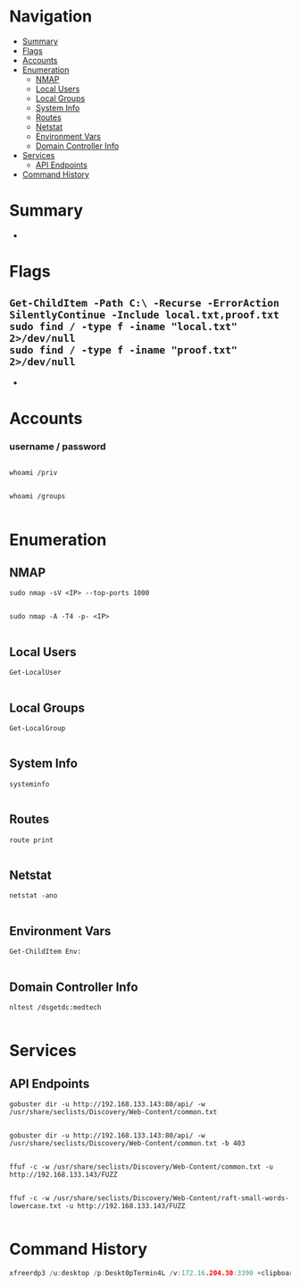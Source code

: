 # Navigation
- [Summary](#summary)
- [Flags](#flags)
- [Accounts](#accounts)
- [Enumeration](#enumeration)
    - [NMAP](#nmap)
    - [Local Users](#local-users)
    - [Local Groups](#local-groups)
    - [System Info](#system-info)
    - [Routes](#routes)
    - [Netstat](#netstat)
    - [Environment Vars](#environment-vars)
    - [Domain Controller Info](#domain-controller-info)
- [Services](#services)
    - [API Endpoints](#api-endpoints)
- [Command History](#command-history)
# Summary
-
# Flags    
`Get-ChildItem -Path C:\ -Recurse -ErrorAction SilentlyContinue -Include local.txt,proof.txt`
`sudo find / -type f -iname "local.txt" 2>/dev/null`    
`sudo find / -type f -iname "proof.txt" 2>/dev/null`
- 
- 

# Accounts
### username / password
` `   
`whoami /priv`
```

```
`whoami /groups`
```

```
# Enumeration
## NMAP
`sudo nmap -sV <IP> --top-ports 1000`
```

```
`sudo nmap -A -T4 -p- <IP>`
```

```
## Local Users
`Get-LocalUser`
```

```
## Local Groups
`Get-LocalGroup`
```

```
## System Info
`systeminfo`
```

```
## Routes
`route print`
```

```
## Netstat
`netstat -ano`
```

```
## Environment Vars
`Get-ChildItem Env:`
```

```
## Domain Controller Info
`nltest /dsgetdc:medtech`
```

```
# Services    
## API Endpoints
`gobuster dir -u http://192.168.133.143:80/api/ -w /usr/share/seclists/Discovery/Web-Content/common.txt`
```

```

`gobuster dir -u http://192.168.133.143:80/api/ -w /usr/share/seclists/Discovery/Web-Content/common.txt -b 403`
```
```

`ffuf -c -w /usr/share/seclists/Discovery/Web-Content/common.txt -u http://192.168.133.143/FUZZ`
```

```
`ffuf -c -w /usr/share/seclists/Discovery/Web-Content/raft-small-words-lowercase.txt -u http://192.168.133.143/FUZZ`
```
```

# Command History
```c
xfreerdp3 /u:desktop /p:Deskt0pTermin4L /v:172.16.204.30:3390 +clipboard /cert:ignore
```